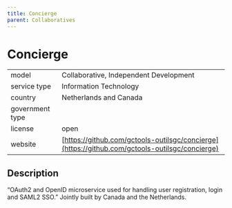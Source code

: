 ```yaml
---
title: Concierge
parent: Collaboratives
---
```


# Concierge

|                   |                                          |
|:------------------|:-----------------------------------------|
| model             | Collaborative, Independent Development
| service type      | Information Technology
| country           | Netherlands and Canada
| government type   | 
| license           | open
| website           | [https://github.com/gctools-outilsgc/concierge](https://github.com/gctools-outilsgc/concierge)

## Description

“OAuth2 and OpenID microservice used for handling user registration, login and SAML2 SSO.” Jointly built by Canada and the Netherlands.
